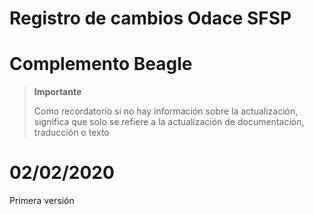 # Registro de cambios Odace SFSP

# Complemento Beagle

>**Importante**
>
>Como recordatorio si no hay información sobre la actualización, significa que solo se refiere a la actualización de documentación, traducción o texto

# 02/02/2020

Primera versión

